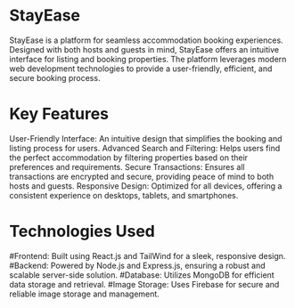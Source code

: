 # StayEase

StayEase is a platform for seamless accommodation booking experiences. Designed with both hosts and guests in mind, StayEase offers an intuitive interface for listing and booking properties. The platform leverages modern web development technologies to provide a user-friendly, efficient, and secure booking process. 

# Key Features
User-Friendly Interface: An intuitive design that simplifies the booking and listing process for users.
Advanced Search and Filtering: Helps users find the perfect accommodation by filtering properties based on their preferences and requirements.
Secure Transactions: Ensures all transactions are encrypted and secure, providing peace of mind to both hosts and guests.
Responsive Design: Optimized for all devices, offering a consistent experience on desktops, tablets, and smartphones.

# Technologies Used
#Frontend: Built using React.js and TailWind for a sleek, responsive design.
#Backend: Powered by Node.js and Express.js, ensuring a robust and scalable server-side solution.
#Database: Utilizes MongoDB for efficient data storage and retrieval.
#Image Storage: Uses Firebase for secure and reliable image storage and management.
